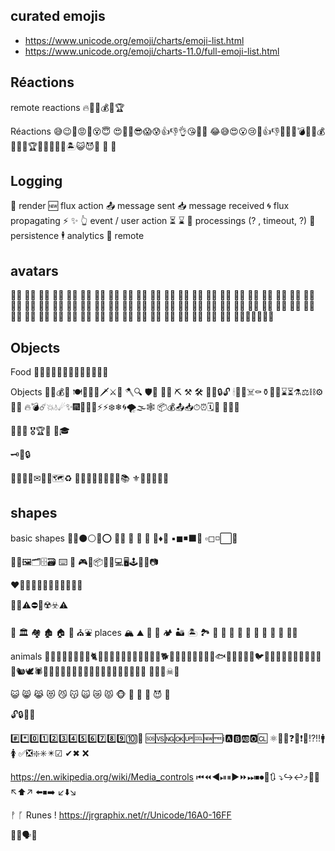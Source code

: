 ## curated emojis

* https://www.unicode.org/emoji/charts/emoji-list.html
* https://www.unicode.org/emoji/charts-11.0/full-emoji-list.html


## Réactions

remote reactions 🔥🔔🍺💰🎁🏆

Réactions
😅😉🤕😡🤢😵😇
😍🤩🤯😎😱😰👍👎👌😘💸🤑
😂😅😍😮😢🤕👍👎👏🔔🔥💣🍰🍺💰💡🎁⏰🏆🏅🎲🥖🍷👑🏝😺😈🤖
🙌 🤝


## Logging

🔄 render
🆕 flux action
📤 message sent
📥 message received
🌀 flux propagating
⚡️ ✨ 👆 event / user action
⏳ ⌛ 🔔 processings (? , timeout, ?)
💾 persistence
🕴 analytics
📡 remote


## avatars

👶🏻  👶🏻  👶🏻   👦🏻  👧🏻  🧒🏻   👨🏻  👩🏻  🧑🏻   👴🏻  👵🏻  🧓🏻
👶🏼  👶🏼  👶🏼   👦🏼  👧🏼  🧒🏼   👨🏼  👩🏼  🧑🏼   👴🏼  👵🏼  🧓🏼
👶🏽  👶🏽  👶🏽   👦🏽  👧🏽  🧒🏽   👨🏽  👩🏽  🧑🏽   👴🏽  👵🏽  🧓🏽
👶🏾  👶🏾  👶🏾   👦🏾  👧🏾  🧒🏾   👨🏾  👩🏾  🧑🏾   👴🏾  👵🏾  🧓🏾
👶🏿  👶🏿  👶🏿   👦🏿  👧🏿  🧒🏿   👨🏿  👩🏿  🧑🏿   👴🏿  👵🏿  🧓🏿
👩‍🏫👩‍⚖️💼👨‍💻


## Objects

Food 🥧🍰🥮🥚🍞🥖🍖🍗🥘🥛🍺🍷🍵


Objects
💎💠💰🎁
🍽🍴🥄🔪🗡⚔️🏹 🪓🔍
🛡👕
🔧🔨 ⛏ ⚒ 🛠 🔏🔐🔒🔓
🕯🔮💀☠️⚰️⚱️🏺🎲⌛⏳⚗️⚖️⛓⚙️📯🔔
🔥💣☄️💥💧☄✨🎆🎇🌌🌊⚡️⚡❄️❄🌀🌪🌫🕸
📦💰📤📥⏱⏰🗓📅
🍻🍺🍕

🥇🥈🥉
🎖🏆🏅
👑🎓

🗝🔑🔒

📃📜📄📰✉📩📧🗺♻️
📔📕📗📘📙📓📒📖📚
⚜🔱👑💍🚪⚓


## shapes

basic shapes
🔵🔴⚫⚪🔘⭕
🔻🔺
🔶 🔷 🔸 🔹♦🛑
▪◼◾⬛🔳
▫◻◽⬜🔲

📂📁🖼🗂🗄🗃
⌨ 💾 🎮📱📦🔐🧩💻🖥🕹🧭📸📷

❤🧡💛💚💙💜🖤💓💔💕💖💗

💬💡⚠⛔🚫☢️☣️⚠️


🏰 🏛 🏘 🏚 🏠 🏡 ⛪⛲
places 🏔 ⛰ 🌋 🗻 🏕 🏜 🏝 🏞 🌄 🌅 🌆 🌇
🌊 🌲 🌳 🌴 🌵
👷🏻

animals
🐀🐁🐂🐃🐄🐅🐆🐇🐈🐉🐊🐋🐌🐍🐎🐏🐐🐑🐒🐓🐕🐖🐗🐘🐙🐛🐜🐝🐞🐟🐠🐡🐢🐣🐥🐦🐧🐨🐩🐪🐫🐬🐸🐹🐺🐻🐼🐿🕊🕷🦀🦁🦂🦃🦄🦅🦆🦇🦈🦉🦊🦋🦌🦍🦎🦏🦐🦑
🗿👻👾☠🤖

😺 😸 😹 😻 😼 😽 🙀 😿 😾
🐵 🙈 🙉 🙊
😈 👿

🔓🔒🔏🔏

#️⃣*️⃣0️⃣1️⃣️2️⃣3️⃣4️⃣5️⃣6️⃣7️⃣8️⃣9️⃣🔟🔢
🆘🆚🆖🆗🆙🆒🆕🆓ℹ️🅰️🅱️🆎🅾️🆑
⚛️💟🆔❓❔❗❕⁉️‼️🚹🚺
✅❎❇️✳️✴️☑ ✔✖ ❌

https://en.wikipedia.org/wiki/Media_controls
⏮⏪◀️⏯⏸▶️⏩⏭⏹⏺🔄🔃
⤵️↪️↩️⤴️🔼🔽
↖️⬆️↗️
⬅️⏹➡️
↙️⬇️↘️

ᚡ ᚵ Runes !
https://jrgraphix.net/r/Unicode/16A0-16FF

👤👥🗣️💬
